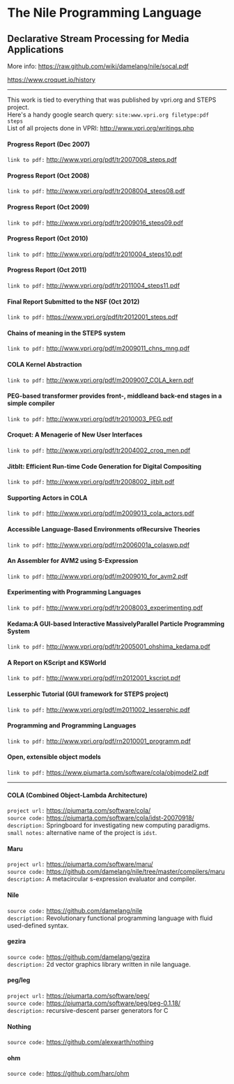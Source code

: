 # The Nile Programming Language
## Declarative Stream Processing for Media Applications

More info: https://raw.github.com/wiki/damelang/nile/socal.pdf

https://www.croquet.io/history


--------------------------------------------------------------

This work is tied to everything that was published by vpri.org and STEPS project.  
Here's a handy google search query: `site:www.vpri.org filetype:pdf steps`  
List of all projects done in VPRI: http://www.vpri.org/writings.php


#### Progress Report (Dec 2007)
`link to pdf:` http://www.vpri.org/pdf/tr2007008_steps.pdf


#### Progress Report (Oct 2008)
`link to pdf:` http://www.vpri.org/pdf/tr2008004_steps08.pdf


#### Progress Report (Oct 2009)
`link to pdf:` http://www.vpri.org/pdf/tr2009016_steps09.pdf


#### Progress Report (Oct 2010)
`link to pdf:` http://www.vpri.org/pdf/tr2010004_steps10.pdf


#### Progress Report (Oct 2011)
`link to pdf:` http://www.vpri.org/pdf/tr2011004_steps11.pdf


#### Final Report Submitted to the NSF (Oct 2012)
`link to pdf:` https://www.vpri.org/pdf/tr2012001_steps.pdf


#### Chains of meaning in the STEPS system
`link to pdf:` http://www.vpri.org/pdf/m2009011_chns_mng.pdf


#### COLA Kernel Abstraction
`link to pdf:` http://www.vpri.org/pdf/m2009007_COLA_kern.pdf


#### PEG-based transformer provides front-, middleand back-end stages in a simple compiler
`link to pdf:` http://www.vpri.org/pdf/tr2010003_PEG.pdf


#### Croquet: A Menagerie of New User Interfaces
`link to pdf:` http://www.vpri.org/pdf/tr2004002_croq_men.pdf


#### Jitblt: Efficient Run-time Code Generation for Digital Compositing
`link to pdf:` http://www.vpri.org/pdf/tr2008002_jitblt.pdf


#### Supporting Actors in COLA
`link to pdf:` http://www.vpri.org/pdf/m2009013_cola_actors.pdf


#### Accessible Language-Based Environments ofRecursive Theories
`link to pdf:` http://www.vpri.org/pdf/rn2006001a_colaswp.pdf


#### An Assembler for AVM2 using S-Expression
`link to pdf:` http://www.vpri.org/pdf/m2009010_for_avm2.pdf


#### Experimenting with Programming Languages
`link to pdf:` http://www.vpri.org/pdf/tr2008003_experimenting.pdf


#### Kedama:A GUI-based Interactive MassivelyParallel Particle Programming System
`link to pdf:` http://www.vpri.org/pdf/tr2005001_ohshima_kedama.pdf


#### A Report on KScript and KSWorld
`link to pdf:` http://www.vpri.org/pdf/rn2012001_kscript.pdf


#### Lesserphic Tutorial (GUI framework for STEPS project)
`link to pdf:` http://www.vpri.org/pdf/m2011002_lesserphic.pdf


#### Programming and Programming Languages
`link to pdf:` http://www.vpri.org/pdf/rn2010001_programm.pdf


#### Open, extensible object models
`link to pdf:` https://www.piumarta.com/software/cola/objmodel2.pdf


--------------------------------------------------------------

#### COLA (Combined Object-Lambda Architecture)
`project url:` https://piumarta.com/software/cola/  
`source code:` https://piumarta.com/software/cola/idst-20070918/  
`description:` Springboard for investigating new computing paradigms.  
`small notes:` alternative name of the project is `idst`.  


#### Maru
`project url:` https://piumarta.com/software/maru/  
`source code:` https://github.com/damelang/nile/tree/master/compilers/maru  
`description:` A metacircular s-expression evaluator and compiler.  


#### Nile
`source code:` https://github.com/damelang/nile  
`description:` Revolutionary functional programming language with fluid used-defined syntax.  


#### gezira
`source code:` https://github.com/damelang/gezira  
`description:` 2d vector graphics library written in nile language.  


#### peg/leg
`project url:` https://piumarta.com/software/peg/  
`source code:` https://piumarta.com/software/peg/peg-0.1.18/  
`description:` recursive-descent parser generators for C  


#### Nothing
`source code:` https://github.com/alexwarth/nothing  


#### ohm
`source code:` https://github.com/harc/ohm  
